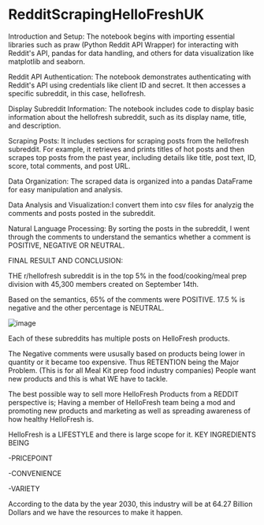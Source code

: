 # RedditScrapingHelloFreshUK

Introduction and Setup: The notebook begins with importing essential libraries such as praw (Python Reddit API Wrapper) for interacting with Reddit's API, pandas for data handling, and others for data visualization like matplotlib and seaborn.

Reddit API Authentication: The notebook demonstrates authenticating with Reddit's API using credentials like client ID and secret. It then accesses a specific subreddit, in this case, hellofresh.

Display Subreddit Information: The notebook includes code to display basic information about the hellofresh subreddit, such as its display name, title, and description.

Scraping Posts: It includes sections for scraping posts from the hellofresh subreddit. For example, it retrieves and prints titles of hot posts and then scrapes top posts from the past year, including details like title, post text, ID, score, total comments, and post URL.

Data Organization: The scraped data is organized into a pandas DataFrame for easy manipulation and analysis.

Data Analysis and Visualization:I convert them into csv files for analyzig the comments and posts posted in the subreddit.

Natural Language Processing:
By sorting the posts in the subreddit, I went through the comments to understand the semantics whether a comment is POSITIVE, NEGATIVE OR NEUTRAL.

FINAL RESULT AND CONCLUSION:

THE r/hellofresh subreddit is in the top 5% in the food/cooking/meal prep division with 45,300 members created on September 14th.

Based on the semantics, 65% of the comments were POSITIVE. 17.5 % is negative and the other percentage is NEUTRAL.

![image](https://github.com/karanmrn/RedditScrapingHelloFreshUK/assets/31683167/37fd7a07-d49b-4ca7-b4b3-1656c5104403)

Each of these subreddits has multiple posts on HelloFresh products.

The Negative comments were ususally based on products being lower in quantity or it became too expensive.
Thus RETENTION being the Major Problem. (This is for all Meal Kit prep food industry companies)
People want new products and this is what WE have to tackle.

The best possible way to sell more HelloFresh Products from a REDDIT perspective is;
Having a member of HelloFresh team being a mod and promoting new products and marketing as well as spreading awareness of how healthy HelloFresh is.

HelloFresh is a LIFESTYLE and there is large scope for it.
KEY INGREDIENTS BEING

-PRICEPOINT

-CONVENIENCE

-VARIETY

According to the data by the year 2030, this industry will be at 64.27 Billion Dollars and we have the resources to make it happen.
